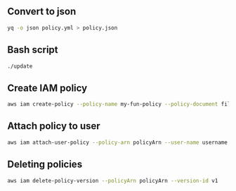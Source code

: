 ## Convert to json

```sh
yq -o json policy.yml > policy.json
```

## Bash script

```sh
./update
```

## Create IAM policy

```sh
aws iam create-policy --policy-name my-fun-policy --policy-document file://policy.json
```

## Attach policy to user

```sh
aws iam attach-user-policy --policy-arn policyArn --user-name username
```

## Deleting policies

```sh
aws iam delete-policy-version --policyArn policyArn --version-id v1
```
